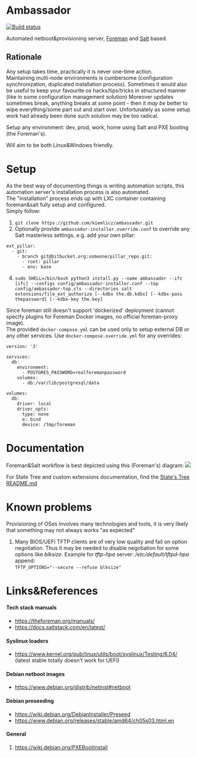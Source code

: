 # Ambassador
[![Build status](https://travis-ci.org/kiemlicz/ambassador.svg?branch=master)](https://travis-ci.org/kiemlicz/ambassador)

Automated netboot&provisioning server, [Foreman](https://www.theforeman.org/) and [Salt](https://www.theforeman.org/) based.

## Rationale
Any setup takes time, practically it is never one-time action.  
Maintaining multi-node environments is cumbersome (configuration synchronization, duplicated installation process).
Sometimes it would also be useful to keep your favourite os hacks/tips/tricks in structured manner (like in some configuration management solution)
Moreover updates sometimes break, anything breaks at some point - then it _may be_ better to wipe everything/some part out
and start over. Unfortunately as some setup work had already been done such solution may be too radical.  

Setup any environment: dev, prod, work, home using Salt and PXE booting (the Foreman's).

Will aim to be both Linux&Windows friendly.

# Setup
As the best way of documenting things is writing automation scripts, this automation server's installation process is also automated.  
The "installation" process ends up with LXC container containing foreman&salt fully setup and configured.  
Simply follow:  
1. `git clone https://github.com/kiemlicz/ambassador.git`
2. Optionally provide `ambassador-installer.override.conf` to override any Salt masterless settings, e.g. add your own pillar:
```
ext_pillar:
  - git:
    - branch git@bitbucket.org:someone/pillar_repo.git:
      - root: pillar
      - env: base
```  
4. `sudo SHELL=/bin/bash python3 install.py --name ambassador --ifc [ifc] --configs config/ambassador-installer.conf --top config/ambassador-top.sls --directories salt extensions/file_ext_authorize [--kdbx the.db.kdbx] [--kdbx-pass thepassword] [--kdbx-key the.key]`

Since foreman still doesn't support 'dockerized' deployment (cannot specify plugins for Foreman Docker images, no official foreman-proxy image).  
The provided `docker-compose.yml` can be used only to setup external DB or any other services. Use `docker-compose.override.yml` for any overrides:
```
version: '3'

services:
  db:
    environment:
      - POSTGRES_PASSWORD=realforemanpassword
    volumes:
      - db:/var/lib/postgresql/data

volumes:
  db:
    driver: local
    driver_opts:
      type: none
      o: bind
      device: /tmp/foreman
```

# Documentation
Foreman&Salt workflow is best depicted using this (Foreman's) diagram:
![](https://theforeman.org/static/images/diagrams/foreman_workflow_final.jpg)

For State Tree and custom extensions documentation, find the [State's Tree README.md](salt/README.md)

# Known problems
Provisioning of OSes involves many technologies and tools, it is very likely that something may not always works "as expected"
1. Many BIOS/UEFI TFTP clients are of very low quality and fail on option negotiation. Thus it may be needed to disable negotiation for 
 some options like _blksize_. Example for _tftp-hpa_ server: _/etc/default/tftpd-hpa_ append:  
 `TFTP_OPTIONS="--secure --refuse blksize"`

# Links&References
#### Tech stack manuals
* https://theforeman.org/manuals/
* https://docs.saltstack.com/en/latest/

#### Syslinux loaders
* https://www.kernel.org/pub/linux/utils/boot/syslinux/Testing/6.04/ (latest stable totally doesn't work for UEFI)

#### Debian netboot images
* https://www.debian.org/distrib/netinst#netboot

#### Debian preseeding
* https://wiki.debian.org/DebianInstaller/Preseed
* https://www.debian.org/releases/stable/amd64/ch05s03.html.en

#### General
1. https://wiki.debian.org/PXEBootInstall

